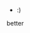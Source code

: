 - :)


better

<!---
Mxitermi/Mxitermi is a ✨ special ✨ repository because its `README.md` (this file) appears on your GitHub profile.
You can click the Preview link to take a look at your changes.
--->
